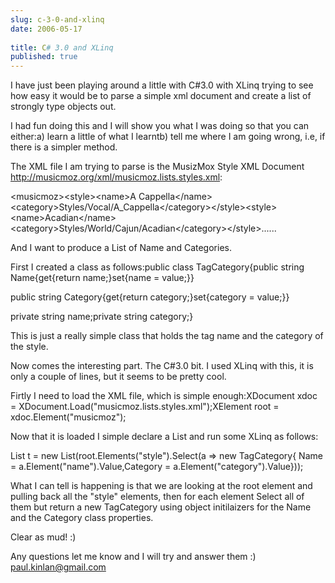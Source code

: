 ```yaml
---
slug: c-3-0-and-xlinq
date: 2006-05-17
 
title: C# 3.0 and XLinq
published: true
---
```

I have just been playing around a little with C#3.0 with XLinq trying to see how easy it would be to parse a simple xml document and create a list of strongly type objects out.<p />I had fun doing this and I will show you what I was doing so that you can either:a) learn a little of what I learntb) tell me where I am going wrong, i.e, if there is a simpler method.<p />The XML file I am trying to parse is the MusizMox Style XML Document <a href="http://musicmoz.org/xml/musicmoz.lists.styles.xml">http://musicmoz.org/xml/musicmoz.lists.styles.xml</a>:<p />&lt;musicmoz&gt;&lt;style&gt;&lt;name&gt;A Cappella&lt;/name&gt;&lt;category&gt;Styles/Vocal/A_Cappella&lt;/category&gt;&lt;/style&gt;&lt;style&gt;&lt;name&gt;Acadian&lt;/name&gt;&lt;category&gt;Styles/World/Cajun/Acadian&lt;/category&gt;&lt;/style&gt;......<p />And I want to produce a List of Name and Categories.<p />First I created a class as follows:public class TagCategory{public string Name{get{return name;}set{name = value;}}<p />public string Category{get{return category;}set{category = value;}}<p />private string name;private string category;}<p />This is just a really simple class that holds the tag name and the category of the style.<p />Now comes the interesting part. The C#3.0 bit. I used XLinq with this, it is only a couple of lines, but it seems to be pretty cool.<p />Firtly I need to load the XML file, which is simple enough:XDocument xdoc = XDocument.Load("musicmoz.lists.styles.xml");XElement root = xdoc.Element("musicmoz");<p />Now that it is loaded I simple declare a List and run some XLinq as follows:<p />List t = new List(root.Elements("style").Select(a =&gt; new TagCategory{ Name = a.Element("name").Value,Category = a.Element("category").Value}));<p />What I can tell is happening is that we are looking at the root element and pulling back all the "style" elements, then for each element Select all of them but return a new TagCategory using object initilaizers for the Name and the Category class properties.<p />Clear as mud! :)<p />Any questions let me know and I will try and answer them :) <a href="mailto:paul.kinlan@gmail.com">paul.kinlan@gmail.com</a><p />


